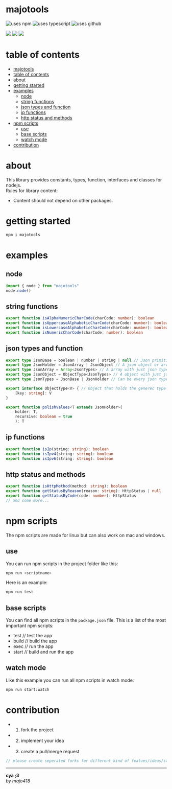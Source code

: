 # majotools
![uses npm](https://img.shields.io/npm/v/majotools.svg?style=plastic&logo=npm&color=red)
![uses typescript](https://img.shields.io/badge/dynamic/json?style=plastic&color=blue&label=Typescript&prefix=v&query=devDependencies.typescript&url=https%3A%2F%2Fraw.githubusercontent.com%2FHalsMaulMajo%2Fmajotools%2Fmain%2Fpackage.json)
![uses github](https://img.shields.io/badge/dynamic/json?style=plastic&color=darkviolet&label=GitHub&prefix=v&query=version&url=https%3A%2F%2Fraw.githubusercontent.com%2FHalsMaulMajo%2Fmajotools%2Fmain%2Fpackage.json)

![](https://img.shields.io/badge/dynamic/json?color=darkred&label=open%20issues&query=open_issues&suffix=x&url=https%3A%2F%2Fapi.github.com%2Frepos%2FHalsMaulMajo%2Fmajotools)
![](https://img.shields.io/badge/dynamic/json?color=navy&label=forks&query=forks&suffix=x&url=https%3A%2F%2Fapi.github.com%2Frepos%2FHalsMaulMajo%2Fmajotools)
![](https://img.shields.io/badge/dynamic/json?color=green&label=subscribers&query=subscribers_count&suffix=x&url=https%3A%2F%2Fapi.github.com%2Frepos%2FHalsMaulMajo%2Fmajotools)

# table of contents
- [majotools](#majotools)
- [table of contents](#table-of-contents)
- [about](#about)
- [getting started](#getting-started)
- [examples](#examples)
  - [node](#node)
  - [string functions](#string-functions)
  - [json types and function](#json-types-and-function)
  - [ip functions](#ip-functions)
  - [http status and methods](#http-status-and-methods)
- [npm scripts](#npm-scripts)
  - [use](#use)
  - [base scripts](#base-scripts)
  - [watch mode](#watch-mode)
- [contribution](#contribution)

# about
This library provides constants, types, function, interfaces and classes for nodejs.  
Rules for library content:
- Content should not depend on other packages.

# getting started

```sh
npm i majotools
```

# examples

## node
```ts
import { node } from "majotools"
node.node()
```

## string functions
```ts
export function isAlphaNumericCharCode(charCode: number): boolean
export function isUppercaseAlphabeticCharCode(charCode: number): boolean
export function isLowercaseAlphabeticCharCode(charCode: number): boolean
export function isNumericCharCode(charCode: number): boolean
```

## json types and function
```ts
export type JsonBase = boolean | number | string | null // Json primitive types
export type JsonHolder = JsonArray | JsonObject // A json object or array
export type JsonArray = Array<JsonTypes> // A array with just json type values
export type JsonObject = ObjectType<JsonTypes> // A object with just json type values
export type JsonTypes = JsonBase | JsonHolder // Can be every json type

export interface ObjectType<V> { // Object that holds the generec type as values
    [key: string]: V
}

export function polishValues<T extends JsonHolder>(
    holder: T,
    recursive: boolean = true
    ): T
```

## ip functions
```ts
export function isIp(string: string): boolean 
export function isIpv4(string: string): boolean
export function isIpv6(string: string): boolean
```


## http status and methods
```ts
export function isHttpMethod(method: string): boolean
export function getStatusByReason(reason: string): HttpStatus | null
export function getStatusByCode(code: number): HttpStatus
// and some more...
```

# npm scripts
The npm scripts are made for linux but can also work on mac and windows.
## use
You can run npm scripts in the project folder like this:
```sh
npm run <scriptname>
```
Here is an example:
```sh
npm run test
```

## base scripts
You can find all npm scripts in the `package.json` file.
This is a list of the most important npm scripts:
 - test // test the app
 - build // build the app
 - exec // run the app
 - start // build and run the app

## watch mode
Like this example you can run all npm scripts in watch mode:
```sh
npm run start:watch
```

# contribution
 - 1. fork the project
 - 2. implement your idea
 - 3. create a pull/merge request
```ts
// please create seperated forks for different kind of featues/ideas/structure changes/implementations
```

---
**cya ;3**  
*by majo418*